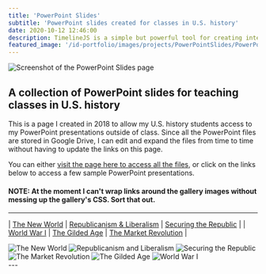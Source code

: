 ```yaml
---
title: 'PowerPoint Slides'
subtitle: 'PowerPoint slides created for classes in U.S. history'
date: 2020-10-12 12:46:00
description: TimelineJS is a simple but powerful tool for creating interactive timelines that can be embedded in your web pages and LMS modules.
featured_image: '/id-portfolio/images/projects/PowerPointSlides/PowerPointSlides.png'
---
```


![Screenshot of the PowerPoint Slides page](/id-portfolio/images/projects/PowerPointSlides/PowerPointSlides.png)

## A collection of PowerPoint slides for teaching classes in U.S. history

This is a page I created in 2018 to allow my U.S. history students access to my PowerPoint presentations outside of class. Since all the PowerPoint files are stored in Google Drive, I can edit and expand the files from time to time without having to update the links on this page.

You can either [visit the page here to access all the files](https://pulamusic.github.io/PowerPointSlides.html), or click on the links below to access a few sample PowerPoint presentations.

#### NOTE: At the moment I can't wrap links around the gallery images without messing up the gallery's CSS. Sort that out.

---

| <a href="https://drive.google.com/file/d/0B5cgBL0rA89DV1dfb1pUQjhYQkU/view" target="_blank">The New World</a> | <a href="https://drive.google.com/file/d/0B5cgBL0rA89DX2hzQnUyR25SX00/view" target="_blank">Republicanism &amp; Liberalism</a> | <a href="https://drive.google.com/file/d/0B5cgBL0rA89DRzZnbFJXYjVlYXM/view" target="_blank">Securing the Republic</a> |
| <a href="https://docs.google.com/presentation/d/1BAKQAqgqFbVG-6WlrjjptX5WKSJbTo7mE-Ww8QK6x0A/edit" target="_blank">World War I</a> | <a href="https://drive.google.com/file/d/0B5cgBL0rA89Db0gteGMxLVlyREk/view" target="_blank">The Gilded Age</a> | <a href="https://drive.google.com/file/d/0B5cgBL0rA89DVHB4OFVhdm5ib0U/view" target="_blank">The Market Revolution</a> |

<div class="gallery" data-columns="3">
  <img src="/id-portfolio/images/projects/PowerPointSlides/slides1.png" alt="The New World">
  <img src="/id-portfolio/images/projects/PowerPointSlides/slides2.png" alt="Republicanism and Liberalism">
	<img src="/id-portfolio/images/projects/PowerPointSlides/slides3.png" alt="Securing the Republic">
	<img src="/id-portfolio/images/projects/PowerPointSlides/slides4.png" alt="The Market Revolution">
  <img src="/id-portfolio/images/projects/PowerPointSlides/slides5.png" alt="The Gilded Age">
  <img src="/id-portfolio/images/projects/PowerPointSlides/slides6.png" alt="World War I">
</div>
---
